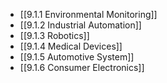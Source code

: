

- [[9.1.1 Environmental Monitoring]]
- [[9.1.2 Industrial Automation]]
- [[9.1.3 Robotics]]
- [[9.1.4 Medical Devices]]
- [[9.1.5 Automotive System]]
- [[9.1.6 Consumer Electronics]]
